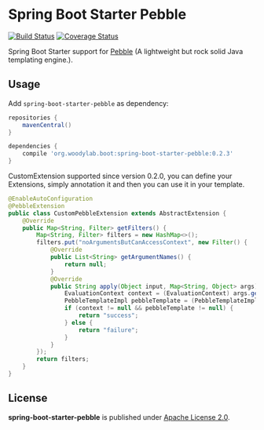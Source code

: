 Spring Boot Starter Pebble
====

[![Build Status](https://travis-ci.org/LionelWoody/spring-boot-starter-pebble.svg)](https://travis-ci.org/LionelWoody/spring-boot-starter-pebble)
[![Coverage Status](https://coveralls.io/repos/LionelWoody/spring-boot-starter-pebble/badge.svg?branch=master&service=github)](https://coveralls.io/github/LionelWoody/spring-boot-starter-pebble?branch=master)

Spring Boot Starter support for
[Pebble](http://www.mitchellbosecke.com/pebble/home)
(A lightweight but rock solid Java templating engine.).

## Usage

Add `spring-boot-starter-pebble` as dependency:
```gradle
repositories {
    mavenCentral()
}

dependencies {
    compile 'org.woodylab.boot:spring-boot-starter-pebble:0.2.3'
}
```

CustomExtension supported since version 0.2.0, you can define your Extensions, simply annotation it and then you can use it in your template.
```java
@EnableAutoConfiguration
@PebbleExtension
public class CustomPebbleExtension extends AbstractExtension {
    @Override
    public Map<String, Filter> getFilters() {
        Map<String, Filter> filters = new HashMap<>();
        filters.put("noArgumentsButCanAccessContext", new Filter() {
            @Override
            public List<String> getArgumentNames() {
                return null;
            }
            @Override
            public String apply(Object input, Map<String, Object> args) {
                EvaluationContext context = (EvaluationContext) args.get("_context");
                PebbleTemplateImpl pebbleTemplate = (PebbleTemplateImpl) args.get("_self");
                if (context != null && pebbleTemplate != null) {
                    return "success";
                } else {
                    return "failure";
                }
            }
        });
        return filters;
    }
}
```

## License

**spring-boot-starter-pebble** is published under [Apache License 2.0](http://www.apache.org/licenses/LICENSE-2.0).
